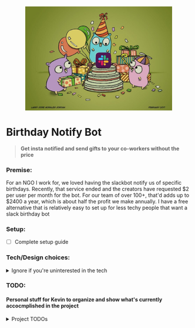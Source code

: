 
<p align="center"><img src=".github/workflows/slack%20banner.jpg" alt="drawing" width="400"/></p>

# Birthday Notify Bot
> **Get insta notified and send gifts to your co-workers without the price**

### **Premise:**
For an NGO I work for, we loved having the slackbot notify us of specific birthdays. Recently, that service ended and the creators have requested $2 per user per month for the bot. For our team of over 100+, that'd adds up to $2400 a year, which is about half the profit we make annually. I have a free alternative that is relatively easy to set up for less techy people that want a slack birthday bot 

### **Setup:**
- [ ]  Complete setup guide

### **Tech/Design choices:**
<details>
<summary>Ignore if you're uninterested in the tech</summary>
<br>
The purpose of the project is that it is not intended to scale because then it would go over the AWS free tier and would seize to be free.

**Golang**: I used and wanted to write a project in it because I've previously worked with it heavily in server side applications. The Go iteractions with Google cloud services are very fast. Also the many post requests made to send slack chats benefit from concurrenncy

**Google sheets**: Very easy to use and set up with a google form. Also, can be used as a database for birthdays and other public info in order

**AWS lambda**: Lambda is free always while EC2 is oonly free for the first twelve months

**AWS DynamoDB**: The interactive messages allow a user to send a url/message to the birthday person and stores it in the DB. The key<>document database makes it easy to pull up the info for the specific birthday person and ssend the information. Ideally, would use AWS Keyspaces but the free trial is monthly for Keyspaces instead of the flat 25 GB for AWS DynamoDB

**Terraform**: Makes it easy to partition resources quickly for new users for the cloud services

</details>

### **TODO:**
#### Personal stuff for Kevin to organize and show what's currently accocmplished in the project
<details>
<summary>Project TODOs</summary>
<br>

**Admin stuff/documentation**
- [ ]  Complete ReadMe
- [x]  Remove my environment variables
- [X]  Document environment variables
- [x]  Set up AWS Credentials
- [x]  Set up google cloud credentials
- [X]  Finish Google form template/Google sheets template
- [ ]  Robustness thorough and document errors page

**Code stuff**
- [x] Randoomize birthday messages, including multiple BDAY messages
- [x] Enable connection and reading to a google sheets as a database that can be used by non-coders
- [x] Implement fibonnaci heap for faster access and reduce search times
- [x] Set up slack notifications with auth token and an app
- [x] Use user email to search for slackID
- [x] Enable private messaging and pre-birthday private messages
- [x] Set up public messaging and the creatioon of a "Birthday" channel
- [x] Enable the @ feature to @ the special bday people, and also if the credentials are wrong, use a filler name 
- [x] Set up template for the slackbot (auth token and permissions) 
- [X] Enable Google sheets writes
- [x] Use terraform to set up DB
- [x] Use terraform to set up lambda
- [x] Automate github workflow(kinda)
- [X] MILESTONE: MVP read and writes supported!!!
- [X] Add logger support
- [X] Set up DB Reads/Writes
- [ ] Write some unittests 
- [ ] Set up github workflows 
- [ ] Set up interactive slack messages
- [X] Set up DynamoDB for interactive messages
- [ ] "interactive" demo for recruiters ig
</details>